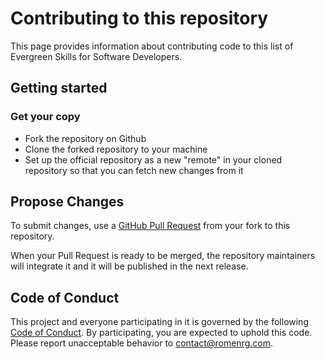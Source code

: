 # Contributing to this repository

This page provides information about contributing code to this list of Evergreen Skills for Software Developers.

## Getting started

### Get your copy

* Fork the repository on Github
* Clone the forked repository to your machine
* Set up the official repository as a new "remote" in your cloned repository
so that you can fetch new changes from it

## Propose Changes

To submit changes, use a [GitHub Pull Request](https://help.github.com/articles/creating-a-pull-request-from-a-fork/) from your fork to this repository.

When your Pull Request is ready to be merged, the repository maintainers will integrate it and it will be published in the next release.

## Code of Conduct

This project and everyone participating in it is governed by the following [Code of Conduct](CODE_OF_CONDUCT.md). By participating, you are expected to uphold this code. Please report unacceptable behavior to [contact@romenrg.com](mailto:contact@romenrg.com).
